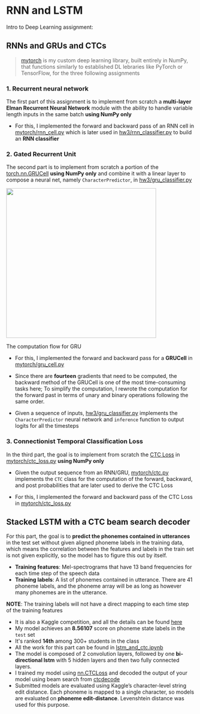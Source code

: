 # RNN and LSTM


Intro to Deep Learning assignment:

## RNNs and GRUs and CTCs


> [mytorch](mytorch) is my custom deep learning library, built entirely in NumPy, that functions similarly to established DL lebraries like PyTorch or TensorFlow, for the three following assignments

### 1. Recurrent neural network

The first part of this assignment is to implement from scratch a **multi-layer Elman Recurrent Neural Network** module with the ability to handle variable length inputs in the same batch **using NumPy only**

* For this, I implemented the forward and backward pass of an RNN cell in [mytorch/rnn_cell.py](mytorch/rnn_cell.py) which is later used in [hw3/rnn_classifier.py](hw3/rnn_classifier.py) to build an **RNN classifier**

### 2. Gated Recurrent Unit

The second part is to implement from scratch a portion of the [torch.nn.GRUCell](https://pytorch.org/docs/stable/generated/torch.nn.GRUCell.html) **using NumPy only** and combine it with a linear layer to compose a neural net, namely `CharacterPredictor`, in [hw3/gru_classifier.py](hw3/gru_classifier.py)

<p>
<img src="GRU.png" width="400" />
</p>
The computation flow for GRU


* For this, I implemented the forward and backward pass for a **GRUCell** in [mytorch/gru_cell.py](mytorch/gru_cell.py)

* Since there are **fourteen** gradients that need to be computed, the backward method of the GRUCell is one of the most time-consuming tasks here; To simplify the computation, I rewrote the computation for the forward past in terms of unary and binary operations following the same order.

* Given a sequence of inputs, [hw3/gru_classifier.py](hw3/gru_classifier.py) implements the `CharacterPredictor` neural network and `inference` function to output logits for all the timesteps 

### 3. Connectionist Temporal Classification Loss

In the third part, the goal is to implement from scratch the [CTC Loss](https://www.cs.toronto.edu/~graves/icml_2006.pdf) in [mytorch/ctc_loss.py](mytorch/ctc_loss.py) **using NumPy only**

* Given the output sequence from an RNN/GRU, [mytorch/ctc.py](mytorch/ctc.py) implements the `CTC` class for the computation of the forward, backward, and post probabilities that are later used to derive the CTC Loss

* For this, I implemented the forward and backward pass of the CTC Loss in [mytorch/ctc_loss.py](mytorch/ctc_loss.py)

## Stacked LSTM with a CTC beam search decoder 
For this part, the goal is to **predict the phonemes contained in utterances** in the test set without given aligned phoneme labels in the training data, which means the correlation between the features and labels in the train set is not given explicitly, so the model has to figure this out by itself.

* **Training features**: Mel-spectrograms that have 13 band frequencies for each time step of the speech data
* **Training labels**: A list of phonemes contained in utterance. There are 41 phoneme labels, and the phoneme array will be as long as however many phonemes are in the utterance.

**NOTE**: The training labels will not have a direct mapping to each time step of the training features

* It is also a Kaggle competition, and all the details can be found [here](https://www.kaggle.com/competitions/11785-homework-3-part-2-slack-seq-to-seq)
* My model achieves an **8.56107** score on phoneme state labels in the `test` set
* It's ranked **14th** among 300+ students in the class
* All the work for this part can be found in [lstm_and_ctc.ipynb](lstm_and_ctc.ipynb)
* The model is composed of 2 convolution  layers, followed by one **bi-directional lstm** with 5 hidden layers and then two fully connected layers.
* I trained my model using [nn.CTCLoss](https://pytorch.org/docs/stable/generated/torch.nn.CTCLoss.html) and decoded the output of your model using beam search from [ctcdecode](https://github.com/parlance/ctcdecode)
* Submitted models are evaluated using Kaggle’s character-level string edit distance. Each phoneme is mapped to a single character, so models are evaluated on **phoneme edit-distance**. Levenshtein distance was used for this purpose.

